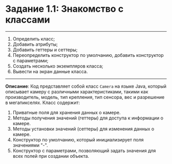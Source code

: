 # Задание 1.1: Знакомство с классами
***
1. Определить класс;
2. Добавить атрибуты;
3. Добавить геттеры и сеттеры;
4. Переопределить конструктор по умолчанию, добавить конструктор с параметрами;
5. Cоздать несколько экземпляров класса;
6. Вывести на экран данные класса.
***
**Описание**: Код представляет собой класс `Camera` на языке Java, который описывает камеру с различными характеристиками, такими как производитель, модель, тип крепления, тип сенсора, вес и разрешение в мегапикселях. Класс содержит:
1. Приватные поля для хранения данных о камере.
2. Методы получения значений (геттеры) для доступа к информации о камере.
3. Методы установки значений (сеттеры) для изменения данных о камере.
4. Конструктор по умолчанию, который инициализирует поля значениями "-".
5. Конструктор с параметрами, позволяющий задать значения для всех полей при создании объекта.